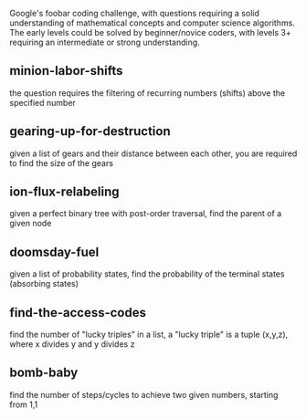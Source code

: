 Google's foobar coding challenge, with questions requiring a solid understanding of mathematical concepts and computer science algorithms. The early levels could be solved by beginner/novice coders, with levels 3+ requiring an intermediate or strong understanding.

## minion-labor-shifts ##
the question requires the filtering of recurring numbers (shifts) above the specified number

## gearing-up-for-destruction ##
given a list of gears and their distance between each other, you are required to find the size of the gears

## ion-flux-relabeling ##
given a perfect binary tree with post-order traversal, find the parent of a given node

## doomsday-fuel ##
given a list of probability states, find the probability of the terminal states (absorbing states)

## find-the-access-codes ##
find the number of "lucky triples" in a list, a "lucky triple" is a tuple (x,y,z), where x divides y and y divides z

## bomb-baby ##
find the number of steps/cycles to achieve two given numbers, starting from 1,1
